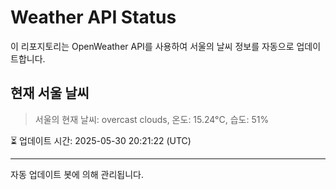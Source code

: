
# Weather API Status

이 리포지토리는 OpenWeather API를 사용하여 서울의 날씨 정보를 자동으로 업데이트합니다.

## 현재 서울 날씨
> 서울의 현재 날씨: overcast clouds, 온도: 15.24°C, 습도: 51%

⏳ 업데이트 시간: 2025-05-30 20:21:22 (UTC)

---
자동 업데이트 봇에 의해 관리됩니다.
